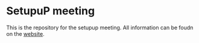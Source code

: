 # SetupuP meeting

This is the repository for the setupup meeting. All information can be foudn on the [website](https://juliuswelzel.github.io/stepup_amsterdam_meeting/).